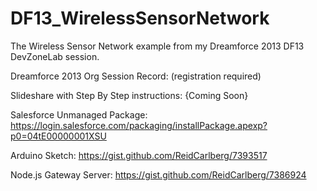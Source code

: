 DF13_WirelessSensorNetwork
==========================

The Wireless Sensor Network example from my Dreamforce 2013 DF13 DevZoneLab session.

Dreamforce 2013 Org Session Record:
(registration required)


Slideshare with Step By Step instructions:
{Coming Soon}

Salesforce Unmanaged Package:
https://login.salesforce.com/packaging/installPackage.apexp?p0=04tE00000001XSU

Arduino Sketch:
https://gist.github.com/ReidCarlberg/7393517

Node.js Gateway Server:
https://gist.github.com/ReidCarlberg/7386924




